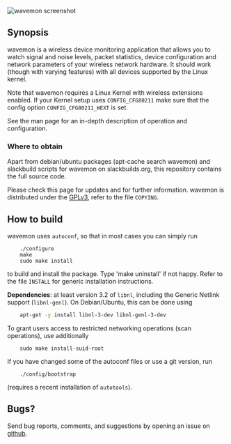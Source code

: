 ![wavemon screenshot](https://cloud.githubusercontent.com/assets/5132989/8640926/1f8436a0-28c6-11e5-9336-a79fd002c324.png)

## Synopsis

wavemon is a wireless device monitoring application that allows you to watch
signal and noise levels, packet statistics, device configuration and network
parameters of your wireless network hardware. It should work (though with
varying features) with all devices supported by the Linux kernel.

Note that wavemon requires a Linux Kernel with wireless extensions enabled. If
your Kernel setup uses `CONFIG_CFG80211` make sure that the config option
`CONFIG_CFG80211_WEXT` is set.

See the man page for an in-depth description of operation and configuration.


### Where to obtain

Apart from debian/ubuntu packages (apt-cache search wavemon) and slackbuild
scripts for wavemon on slackbuilds.org, this repository contains the full
source code.

Please check this page for updates and for further information.
wavemon is distributed under the [GPLv3](http://www.gnu.org/licenses/gpl-3.0.en.html), refer to the file `COPYING`.


## How to build

wavemon uses `autoconf`, so that in most cases you can simply run
```
	./configure
	make
	sudo make install
```
to build and install the package. Type 'make uninstall' if not happy.
Refer to the file `INSTALL` for generic installation instructions.

**Dependencies**: at least version 3.2 of `libnl`, including the Generic Netlink support (`libnl-genl`).
On Debian/Ubuntu, this can be done using
```bash
	apt-get -y install libnl-3-dev libnl-genl-3-dev
```

To grant users access to restricted networking operations (scan operations), use additionally
```
	sudo make install-suid-root
```
If you have changed some of the autoconf files or use a git version, run
```
	./config/bootstrap
```
(requires a recent installation of `autotools`).


## Bugs?

Send bug reports, comments, and suggestions by opening an issue on [github](https://github.com/uoaerg/wavemon/issues).
